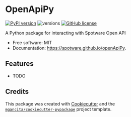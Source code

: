 # OpenApiPy


[![PyPI version](https://badge.fury.io/py/spotware-openApiPy.svg)](https://badge.fury.io/py/spotware-openApiPy)
![versions](https://img.shields.io/pypi/pyversions/spotware-openApiPy.svg)
[![GitHub license](https://img.shields.io/github/license/mgancita/spotware-openApiPy.svg)](https://github.com/mgancita/spotware-openApiPy/blob/main/LICENSE)

A Python package for interacting with Spotware Open API


- Free software: MIT
- Documentation: https://spotware.github.io/openApiPy.


## Features

* TODO

## Credits


This package was created with [Cookiecutter](https://github.com/audreyr/cookiecutter) and the [`mgancita/cookiecutter-pypackage`](https://mgancita.github.io/cookiecutter-pypackage/) project template.
